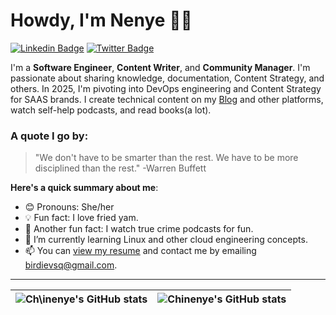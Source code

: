 # Howdy, I'm Nenye 👋🏾

[![Linkedin Badge](https://img.shields.io/badge/-IamChinenyeOluyede-blue?style=for-the-badge&logo=Linkedin&logoColor=white&link=https://www.linkedin.com/in/chinenye-oluyede)](https://www.linkedin.com/in/chinenye-oluyede) [![Twitter Badge](https://img.shields.io/badge/-@IamChinenyeOluyede-1ca0f1?style=for-the-badge&logo=twitter&logoColor=white&link=https://twitter.com/thatbirdintech)](https://twitter.com/jahnenyenwa)

I'm a **Software Engineer**, **Content Writer**, and **Community Manager**. I'm passionate about sharing knowledge, documentation, Content Strategy, and others. In 2025, I'm pivoting into DevOps engineering and Content Strategy for SAAS brands. I create technical content on my [Blog](https://ennycodes.hashnode.dev) and other platforms, watch self-help podcasts, and read books(a lot).

### A quote I go by:

> "We don't have to be smarter than the rest. We have to be more disciplined than the rest."
> -Warren Buffett

**Here's a quick summary about me**:

- 😊 Pronouns: She/her
- 💡 Fun fact: I love fried yam.
- 🧊 Another fun fact: I watch true crime podcasts for fun.
- 🌱 I’m currently learning Linux and other cloud engineering concepts.
- 📫 You can [view my resume](#) and contact me by emailing birdievsq@gmail.com.

---

| <img align="center" src="https://github-readme-stats.vercel.app/api?username=Birdie13-stack&show_icons=true&include_all_commits=true&hide_border=true" alt="Ch\inenye's GitHub stats" /> | <img align="center" src="https://github-readme-stats.vercel.app/api/top-langs/?username=Birdie13-stack&langs_count=8&layout=compact&hide_border=true" alt="Chinenye's GitHub stats" /> |
| ---------------------------------------------------------------------------------------------------------------------------------------------------------------------------------------- | -------------------------------------------------------------------------------------------------------------------------------------------------------------------------------------- |
